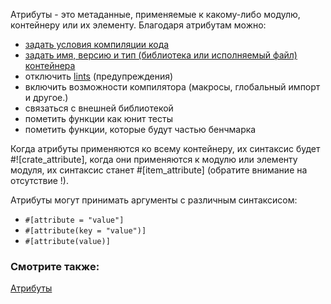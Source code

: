 Атрибуты - это метаданные, применяемые к какому-либо модулю, контейнеру или их элементу.
Благодаря атрибутам можно:

<!-- TODO: Link these to their respective examples -->
* [задать условия компиляции кода][cfg]
* [задать имя, версию и тип (библиотека или исполняемый файл) контейнера][crate]
* отключить [lints][lint] (предупреждения)
* включить возможности компилятора (макросы, глобальный импорт и другое.)
* связаться с внешней библиотекой
* пометить функции как юнит тесты
* пометить функции, которые будут частью бенчмарка

Когда атрибуты применяются ко всему контейнеру, их синтаксис будет #![crate_attribute],
когда они применяются к модулю или элементу модуля,
их синтаксис станет #[item_attribute] (обратите внимание на отсутствие !).

Атрибуты могут принимать аргументы с различным синтаксисом:

* `#[attribute = "value"]`
* `#[attribute(key = "value")]`
* `#[attribute(value)]`

[cfg]: attribute/cfg.html
[crate]: attribute/crate.html
[lint]: https://en.wikipedia.org/wiki/Lint_%28software%29

### Смотрите также:

[Атрибуты](http://rurust.github.io/rust_book_ru/src/attributes.html)
